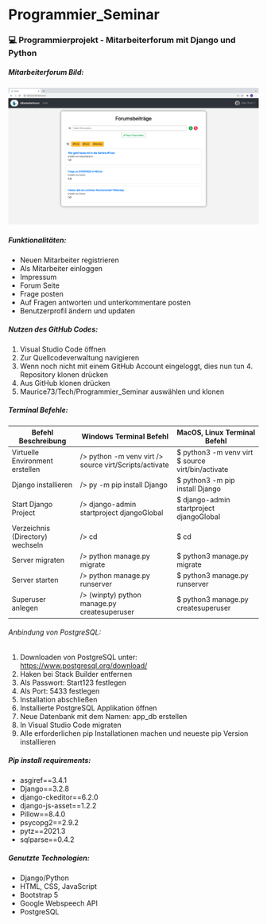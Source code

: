 # Programmier_Seminar

### :computer: Programmierprojekt - Mitarbeiterforum mit Django und Python

##### Mitarbeiterforum Bild:

![](Image/MitarbeiterForum-Image.png)

##### Funktionalitäten: 
* Neuen Mitarbeiter registrieren 
* Als Mitarbeiter einloggen
* Impressum
* Forum Seite
* Frage posten
* Auf Fragen antworten und unterkommentare posten
* Benutzerprofil ändern und updaten

##### Nutzen des GitHub Codes:
1. Visual Studio Code öffnen
2. Zur Quellcodeverwaltung navigieren
3. Wenn noch nicht mit einem GitHub Account eingeloggt, dies nun tun 4. Repository klonen drücken
5. Aus GitHub klonen drücken
6. Maurice73/Tech/Programmier_Seminar auswählen und klonen

##### Terminal Befehle:
| Befehl Beschreibung | Windows Terminal Befehl | MacOS, Linux Terminal Befehl |
| ------------------- | ----------------------- | ---------------------------- |
| Virtuelle Environment erstellen | /> python -m venv virt /> source virt/Scripts/activate | $ python3 -m venv virt $ source virt/bin/activate|
| Django installieren | /> py -m pip install Django | $ python3 -m pip install Django |
| Start Django Project | /> django-admin startproject djangoGlobal | $ django-admin startproject djangoGlobal |
| Verzeichnis (Directory) wechseln | /> cd | $ cd |
| Server migraten | /> python manage.py migrate | $ python3 manage.py migrate |
| Server starten | /> python manage.py runserver | $ python3 manage.py runserver |
| Superuser anlegen | /> (winpty) python manage.py createsuperuser | $ python3 manage.py createsuperuser |

###### Anbindung von PostgreSQL:
1. Downloaden von PostgreSQL unter: https://www.postgresql.org/download/ 
2. Haken bei Stack Builder entfernen
3. Als Passwort: Start123 festlegen
4. Als Port: 5433 festlegen
5. Installation abschließen
6. Installierte PostgreSQL Applikation öffnen
7. Neue Datenbank mit dem Namen: app_db erstellen
8. In Visual Studio Code migraten
9. Alle erforderlichen pip Installationen machen und neueste pip Version installieren 

##### Pip install requirements:
* asgiref==3.4.1
* Django==3.2.8
* django-ckeditor==6.2.0
* django-js-asset==1.2.2
* Pillow==8.4.0
* psycopg2==2.9.2
* pytz==2021.3
* sqlparse==0.4.2

##### Genutzte Technologien: 
* Django/Python
* HTML, CSS, JavaScript
* Bootstrap 5
* Google Webspeech API
* PostgreSQL